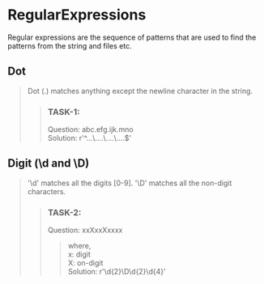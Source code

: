 # RegularExpressions
Regular expressions are the sequence of patterns that are used to find the patterns from the string and files etc. 

## Dot</br>
>Dot (.) matches anything except the newline character in the string.</br>
>>### TASK-1: </br>
>>Question: abc.efg.ijk.mno</br>
>>Solution: r'^...\\....\\....\\....$'

## Digit (\d and \D)</br>
>'\d' matches all the digits [0-9].
>'\D' matches all the non-digit characters. 
>>### TASK-2:</br> 
>>Question: xxXxxXxxxx</br>
>>>where,</br>
>>>     x: digit</br>
>>>     X: on-digit</br>
>>Solution: r'\d{2}\D\d{2}\d{4}'
